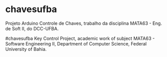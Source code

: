 # chavesufba
Projeto Arduino Controle de Chaves, trabalho da disciplina MATA63 - Eng. de Soft II, do DCC-UFBA.

#chavesufba
Key Control Project, academic work of subject MATA63 - Software Engineering II, Department of Computer Science, Federal University of Bahia.
